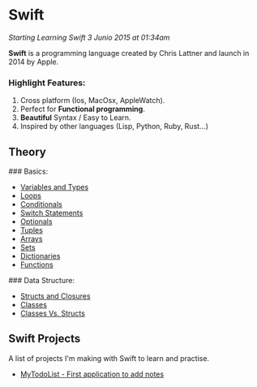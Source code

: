 # Swift

*Starting Learning Swift 3 Junio 2015 at 01:34am*

**Swift** is a programming language created by Chris Lattner and launch in 2014 by Apple.

### Highlight Features:

1. Cross platform (Ios, MacOsx, AppleWatch).
2. Perfect for **Functional programming**.
3. **Beautiful** Syntax / Easy to Learn.
4. Inspired by other languages (Lisp, Python, Ruby, Rust...)

## Theory

### Basics:

- [Variables and Types](./Theory/Basics/VariablesAndTypes.md)
- [Loops](./Theory/Basics/Loops.md)
- [Conditionals](./Theory/Basics/Conditionals.md)
- [Switch Statements](./Theory/Basics/Switch.md)
- [Optionals](./Theory/Basics/Optionals.md)
- [Tuples](./Theory/Basics/Tuples.md)
- [Arrays](./Theory/Basics/Arrays.md)
- [Sets](./Theory/Basics/Sets.md)
- [Dictionaries](./Theory/Basics/Dictionaries.md)
- [Functions](./Theory/Basics/Functions.md)

### Data Structure:

- [Structs and Closures](./Theory/Basics/Structs.md)
- [Classes](./Theory/Basics/Classes.md)
- [Classes Vs. Structs](./Theory/Basics/StructsVsClasses.md)

## Swift Projects

A list of projects I'm making with Swift to learn and practise.

- [MyTodoList - First application to add notes](Projects/MyTodoList/)
